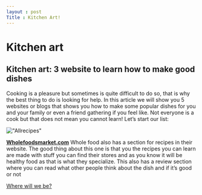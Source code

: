 ```yaml
---
layout : post
Title : Kitchen Art!
---
```


Kitchen art
===
Kitchen art: 3 website to learn how to make good dishes
---

Cooking is a pleasure but sometimes is quite difficult to do so, that is why the best thing to do is looking for help. In this article we will show you 5 websites or blogs that shows you how to make some popular dishes for you and your family or even a friend gathering if you feel like. Not everyone is a cook but that does not mean you cannot learn!
Let’s start our list:

!["Allrecipes"](https://www.dropbox.com/s/srk9uc08vrvsr2u/allrecipes.png?dl=0)

[<b>Wholefoodsmarket.com</b>](http://allrecipes.com/)
Whole food also has a section for recipes in their website. The good thing about this one is that you the recipes you can learn are made with stuff you can find their stores and as you know it will be healthy food as that is what they specialize. This also has a review section where you can read what other people think about the dish and if it’s good or not

[Where will we be?](https://www.google.com/maps/place/10437+NW+41st+St,+Doral,+FL+33178/@25.8121178,-80.36651,17z/data=!3m1!4b1!4m2!3m1!1s0x88d9beab259b0529:0xc01ae5cd46db37fd?hl=en)
